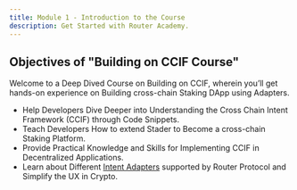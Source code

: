 ```yaml
---
title: Module 1 - Introduction to the Course
description: Get Started with Router Academy.
---
```


## Objectives of "Building on CCIF Course"

Welcome to a Deep Dived Course on Building on CCIF, wherein you’ll get hands-on experience on Building cross-chain Staking DApp using Adapters.

- Help Developers Dive Deeper into Understanding the Cross Chain Intent Framework (CCIF) through Code Snippets.
- Teach Developers How to extend Stader to Become a cross-chain Staking Platform.
- Provide Practical Knowledge and Skills for Implementing CCIF in Decentralized Applications.
- Learn about Different [Intent Adapters](https://routerintents.com/adapters) supported by Router Protocol and Simplify the UX in Crypto.
